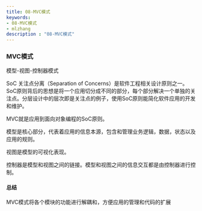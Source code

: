 ```yaml
---
title: 08-MVC模式
keywords:
- 08-MVC模式
- mlzhang
description : "08-MVC模式"
---
```

### MVC模式

模型-视图-控制器模式



SoC 关注点分离（Separation of Concerns）是软件工程相关设计原则之一。SoC原则背后的思想是将一个应用切分成不同的部分，每个部分解决一个单独的关注点。分层设计中的层次即是关注点的例子，使用SoC原则能简化软件应用的开发和维护。



MVC就是应用到面向对象编程的SoC原则。

模型是核心部分，代表着应用的信息本源，包含和管理业务逻辑，数据，状态以及应用的规则。

视图是模型的可视化表现。

控制器是模型和视图之间的链接。模型和视图之间的信息交互都是由控制器进行控制。



#### 总结

MVC模式将各个模块的功能进行解耦和，方便应用的管理和代码的扩展